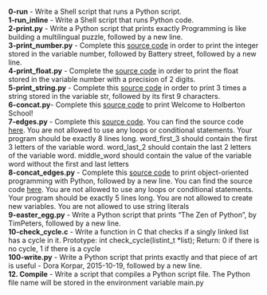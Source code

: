 **0-run** - Write a Shell script that runs a Python script.<br/> 
**1-run_inline** - Write a Shell script that runs Python code.<br/>
**2-print.py** - Write a Python script that prints exactly Programming is like building a multilingual puzzle, followed by a new line.<br/>
**3-print_number.py** - Complete this [source code](https://github.com/holbertonschool/0x00.py/blob/master/3-print_number.py) in order to print the integer stored in the variable number, followed by Battery street, followed by a new line.<br/>
**4-print_float.py** - Complete the [source code](https://github.com/holbertonschool/0x00.py/blob/master/4-print_float.py) in order to print the float stored in the variable number with a precision of 2 digits.<br/>
**5-print_string.py** - Complete this [source code](https://github.com/holbertonschool/0x00.py/blob/master/5-print_string.py) in order to print 3 times a string stored in the variable str, followed by its first 9 characters.<br/>
**6-concat.py**- Complete this [source code](https://github.com/holbertonschool/0x00.py/blob/master/6-concat.py) to print Welcome to Holberton School!<br/>
**7-edges.py** - Complete this [source code](https://github.com/holbertonschool/0x00.py/blob/master/7-edges.py). You can find the source code [here](https://github.com/holbertonschool/0x00.py/blob/master/7-edges.py). You are not allowed to use any loops or conditional statements. Your program should be exactly 8 lines long. word_first_3 should contain the first 3 letters of the variable word. word_last_2 should contain the last 2 letters of the variable word. middle_word should contain the value of the variable word without the first and last letters<br/>
**8-concat_edges.py** - Complete this [source code](https://github.com/holbertonschool/0x00.py/blob/master/8-concat_edges.py) to print object-oriented programming with Python, followed by a new line. You can find the source code [here](https://github.com/holbertonschool/0x00.py/blob/master/8-concat_edges.py). You are not allowed to use any loops or conditional statements. Your program should be exactly 5 lines long. You are not allowed to create new variables. You are not allowed to use string literals<br/>
**9-easter_egg.py** - Write a Python script that prints “The Zen of Python”, by TimPeters, followed by a new line.<br/>
**10-check_cycle.c** - Write a function in C that checks if a singly linked list has a cycle in it. Prototype: int check_cycle(listint_t *list); Return: 0 if there is no cycle, 1 if there is a cycle<br/>
**100-write.py** - Write a Python script that prints exactly and that piece of art is useful - Dora Korpar, 2015-10-19, followed by a new line.<br/>
**12. Compile** - Write a script that compiles a Python script file. The Python file name will be stored in the environment variable main.py<br/>
